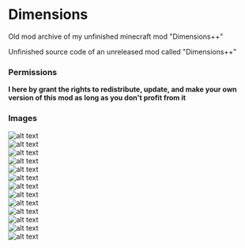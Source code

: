 # Dimensions  
Old mod archive of my unfinished minecraft mod "Dimensions++"  

Unfinished source code of an unreleased mod called "Dimensions++"  

### Permissions  
**I here by grant the rights to redistribute, update, and make your own version of this mod as long as you don't profit from it**  

### Images  
![alt text](https://i.imgur.com/nmtkc.png)  
![alt text](https://i.imgur.com/JJhth.png)  
![alt text](https://i.imgur.com/1BA1C.png)  
![alt text](https://i.imgur.com/6E04i.png)  
![alt text](https://i.imgur.com/P16kf.png)  
![alt text](https://i.imgur.com/lM1sf.png)  
![alt text](https://i.imgur.com/6RS8O.png)  
![alt text](https://i.imgur.com/wj7Ds.png)  
![alt text](https://i.imgur.com/84ohN.png)  
![alt text](https://i.imgur.com/xghSR.png)  
![alt text](https://i.imgur.com/KD95a.png)  
![alt text](https://i.imgur.com/B7V6w.png)  
![alt text](https://i.imgur.com/Q9LvU.png)  
